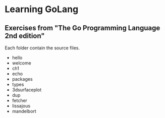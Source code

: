 # Learning GoLang

## Exercises from "The Go Programming Language 2nd edition"

Each folder contain the source files.  

* hello
* welcome
* ch1
* echo
* packages
* types
* 3dsurfaceplot
* dup
* fetcher
* lissajous
* mandelbort


